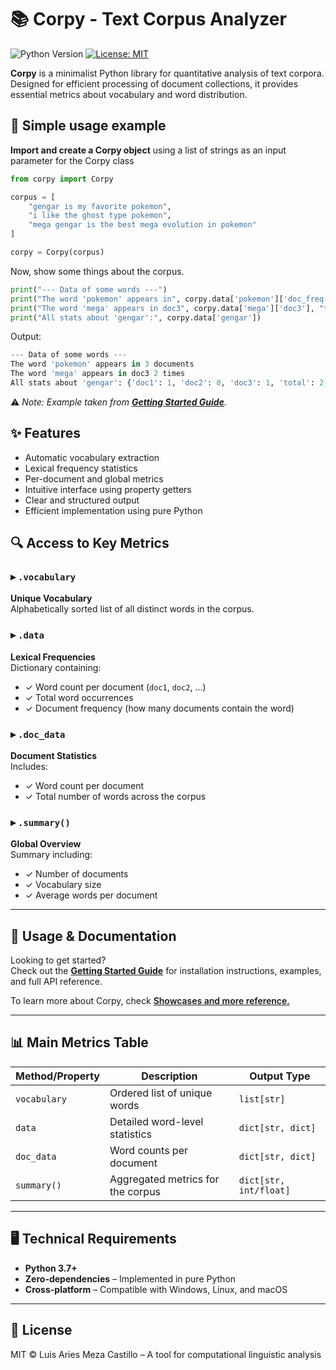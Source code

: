 # 📚 Corpy - Text Corpus Analyzer

![Python Version](https://img.shields.io/badge/python-3.7%2B-blue)
[![License: MIT](https://img.shields.io/badge/License-MIT-yellow.svg)](https://opensource.org/licenses/MIT)

**Corpy** is a minimalist Python library for quantitative analysis of text corpora.  
Designed for efficient processing of document collections, it provides essential metrics about vocabulary and word distribution.

## 📖 Simple usage example
**Import and create a Corpy object** using a list of strings as an input parameter for the Corpy class
```python
from corpy import Corpy

corpus = [
    "gengar is my favorite pokemon",
    "i like the ghost type pokemon",
    "mega gengar is the best mega evolution in pokemon"
]

corpy = Corpy(corpus)
```
Now, show some things about the corpus.
```python
print("--- Data of some words ---")
print("The word 'pokemon' appears in", corpy.data['pokemon']['doc_freq'], "documents")
print("The word 'mega' appears in doc3", corpy.data['mega']['doc3'], "times")
print("All stats about 'gengar':", corpy.data['gengar'])
```
Output:
```python
--- Data of some words ---
The word 'pokemon' appears in 3 documents
The word 'mega' appears in doc3 2 times
All stats about 'gengar': {'doc1': 1, 'doc2': 0, 'doc3': 1, 'total': 2, 'doc_freq': 2}
```
⚠️ *Note: Example taken from [**Getting Started Guide**](https://github.com/Ariiies/corpy/blob/main/docs/getting_started.md).*
## ✨ Features

- Automatic vocabulary extraction  
- Lexical frequency statistics  
- Per-document and global metrics  
- Intuitive interface using property getters  
- Clear and structured output  
- Efficient implementation using pure Python

## 🔍 Access to Key Metrics

### ▸ `.vocabulary`
**Unique Vocabulary**  
Alphabetically sorted list of all distinct words in the corpus.

### ▸ `.data`
**Lexical Frequencies**  
Dictionary containing:
- ✓ Word count per document (`doc1`, `doc2`, ...)
- ✓ Total word occurrences
- ✓ Document frequency (how many documents contain the word)

### ▸ `.doc_data`
**Document Statistics**  
Includes:
- ✓ Word count per document
- ✓ Total number of words across the corpus

### ▸ `.summary()`
**Global Overview**  
Summary including:
- ✓ Number of documents
- ✓ Vocabulary size
- ✓ Average words per document

---

## 📖 Usage & Documentation

Looking to get started?  
Check out the [**Getting Started Guide**](https://github.com/Ariiies/corpy/blob/main/docs/getting_started.md) for installation instructions, examples, and full API reference.

To learn more about Corpy, check  [<span style="font-size:1em; font-weight:600">Showcases and more reference.</span> ](https://github.com/Ariiies/corpy/blob/main/docs/showcase.md)

---

## 📊 Main Metrics Table

| Method/Property  | Description                                  | Output Type              |
|------------------|----------------------------------------------|--------------------------|
| `vocabulary`     | Ordered list of unique words                 | `list[str]`              |
| `data`           | Detailed word-level statistics               | `dict[str, dict]`        |
| `doc_data`       | Word counts per document                     | `dict[str, dict]`        |
| `summary()`      | Aggregated metrics for the corpus            | `dict[str, int/float]`   |

---

## 🖥 Technical Requirements

- **Python 3.7+**
- **Zero-dependencies** – Implemented in pure Python
- **Cross-platform** – Compatible with Windows, Linux, and macOS

---

## 📜 License
MIT © Luis Aries Meza Castillo – A tool for computational linguistic analysis

